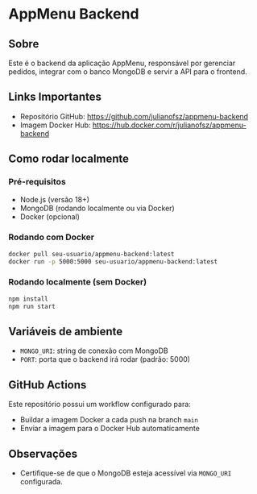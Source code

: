 # AppMenu Backend

## Sobre

Este é o backend da aplicação AppMenu, responsável por gerenciar pedidos,
integrar com o banco MongoDB e servir a API para o frontend.

## Links Importantes

- Repositório GitHub: https://github.com/julianofsz/appmenu-backend
- Imagem Docker Hub: https://hub.docker.com/r/julianofsz/appmenu-backend

## Como rodar localmente

### Pré-requisitos

- Node.js (versão 18+)
- MongoDB (rodando localmente ou via Docker)
- Docker (opcional)

### Rodando com Docker

```bash
docker pull seu-usuario/appmenu-backend:latest
docker run -p 5000:5000 seu-usuario/appmenu-backend:latest
```

### Rodando localmente (sem Docker)

```bash
npm install
npm run start
```

## Variáveis de ambiente

- `MONGO_URI`: string de conexão com MongoDB
- `PORT`: porta que o backend irá rodar (padrão: 5000)

## GitHub Actions

Este repositório possui um workflow configurado para:

- Buildar a imagem Docker a cada push na branch `main`
- Enviar a imagem para o Docker Hub automaticamente

## Observações

- Certifique-se de que o MongoDB esteja acessível via `MONGO_URI` configurada.
